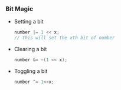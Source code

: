 ### Bit Magic

- Setting a bit

  ```c
  number |= 1 << x;
  // this will set the xth bit of number
  ```
  
- Clearing a bit

  ```c
  number &= ~(1 << x);
  ```

- Toggling a bit

  ```c
  number ^= 1<<x;
  ```

  
